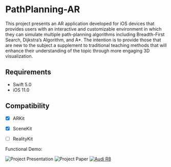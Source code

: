 # PathPlanning-AR

This project presents an AR application developed for iOS devices that 
provides users with an interactive and customizable environment in which 
they can simulate multiple path-planning algorithms including 
Breadth-First Search, Dijkstra’s Algorithm, and A*. The intention is to 
provide those that are new to the subject a supplement to traditional 
teaching methods that will enhance their understanding of the topic through 
more engaging 3D visualization.

## Requirements
- Swift 5.0
- iOS 11.0

## Compatibility
- [x] ARKit
- [x] SceneKit
- [ ] RealityKit


Functional Demo:

![Project Presentation](https://drive.google.com/file/d/1MLhjE8Mdm0tJEkBtfTFaJGJbLs265qHO/view?usp=sharing)
![Project Paper ](https://drive.google.com/file/d/1FsdKmLAWSuak90svaVKqutsq_mswiUcQ/view?usp=sharing)
[![Audi R8](http://img.youtube.com/vi/KOxbO0EI4MA/0.jpg)](https://www.youtube.com/watch?v=KOxbO0EI4MA "Audi R8")
